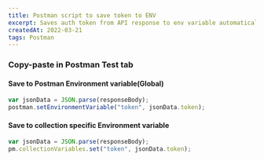 ```yaml
---
title: Postman script to save token to ENV
excerpt: Saves auth token from API response to env variable automatically
createdAt: 2022-03-21
tags: Postman
---
```


### Copy-paste in Postman Test tab

#### Save to Postman Environment variable(Global)
```javascript
var jsonData = JSON.parse(responseBody);
postman.setEnvironmentVariable("token", jsonData.token);
```

#### Save to collection specific Environment variable
```javascript
var jsonData = JSON.parse(responseBody);
pm.collectionVariables.set("token", jsonData.token);
```